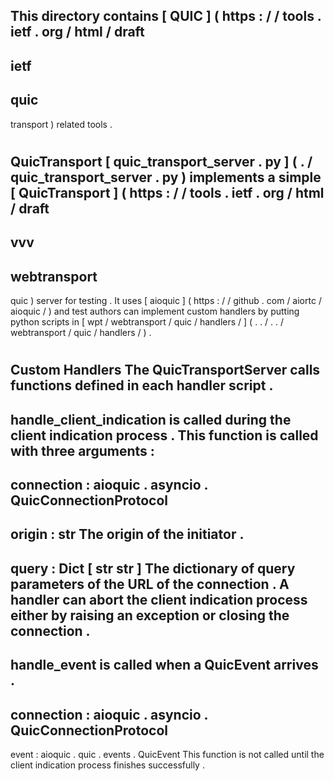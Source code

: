 This
directory
contains
[
QUIC
]
(
https
:
/
/
tools
.
ietf
.
org
/
html
/
draft
-
ietf
-
quic
-
transport
)
related
tools
.
#
QuicTransport
[
quic_transport_server
.
py
]
(
.
/
quic_transport_server
.
py
)
implements
a
simple
[
QuicTransport
]
(
https
:
/
/
tools
.
ietf
.
org
/
html
/
draft
-
vvv
-
webtransport
-
quic
)
server
for
testing
.
It
uses
[
aioquic
]
(
https
:
/
/
github
.
com
/
aiortc
/
aioquic
/
)
and
test
authors
can
implement
custom
handlers
by
putting
python
scripts
in
[
wpt
/
webtransport
/
quic
/
handlers
/
]
(
.
.
/
.
.
/
webtransport
/
quic
/
handlers
/
)
.
#
#
Custom
Handlers
The
QuicTransportServer
calls
functions
defined
in
each
handler
script
.
-
handle_client_indication
is
called
during
the
client
indication
process
.
This
function
is
called
with
three
arguments
:
-
connection
:
aioquic
.
asyncio
.
QuicConnectionProtocol
-
origin
:
str
The
origin
of
the
initiator
.
-
query
:
Dict
[
str
str
]
The
dictionary
of
query
parameters
of
the
URL
of
the
connection
.
A
handler
can
abort
the
client
indication
process
either
by
raising
an
exception
or
closing
the
connection
.
-
handle_event
is
called
when
a
QuicEvent
arrives
.
-
connection
:
aioquic
.
asyncio
.
QuicConnectionProtocol
-
event
:
aioquic
.
quic
.
events
.
QuicEvent
This
function
is
not
called
until
the
client
indication
process
finishes
successfully
.
